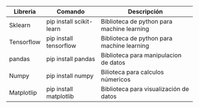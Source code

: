 Libreria   | Comando                  | Descripción
-----------|--------------------------|-------------------------------------------
Sklearn    | pip install scikit-learn | Biblioteca de python para machine learning
Tensorflow | pip install tensorflow   | Biblioteca de python para machine learning
pandas     | pip install pandas       | Biblioteca para manipulacion de datos
Numpy      | pip install numpy        | Bilioteca para calculos númericos
Matplotlip | pip install matplotlib   | Biblioteca para visualización de datos